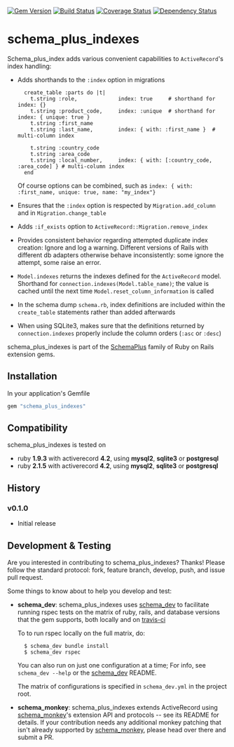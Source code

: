 [![Gem Version](https://badge.fury.io/rb/schema_plus_indexes.svg)](http://badge.fury.io/rb/schema_plus_indexes)
[![Build Status](https://secure.travis-ci.org/SchemaPlus/schema_plus_indexes.svg)](http://travis-ci.org/SchemaPlus/schema_plus_indexes)
[![Coverage Status](https://img.shields.io/coveralls/SchemaPlus/schema_plus_indexes.svg)](https://coveralls.io/r/SchemaPlus/schema_plus_indexes)
[![Dependency Status](https://gemnasium.com/lomba/schema_plus_indexes.svg)](https://gemnasium.com/SchemaPlus/schema_plus_indexes)

# schema_plus_indexes

Schema_plus_index adds various convenient capabilities to `ActiveRecord`'s index handling:

* Adds shorthands to the `:index` option in migrations

        create_table :parts do |t|
          t.string :role,             index: true     # shorthand for index: {}
          t.string :product_code,     index: :unique  # shorthand for index: { unique: true }
          t.string :first_name
          t.string :last_name,        index: { with: :first_name }  # multi-column index

          t.string :country_code
          t.string :area_code
          t.string :local_number,     index: { with: [:country_code, :area_code] } # multi-column index
        end

  Of course options can be combined, such as `index: { with: :first_name, unique: true, name: "my_index"}`

* Ensures that the `:index` option is respected by `Migration.add_column` and in `Migration.change_table`

* Adds `:if_exists` option to `ActiveRecord::Migration.remove_index`

* Provides consistent behavior regarding attempted duplicate index
  creation: Ignore and log a warning.  Different versions of Rails with
  different db adapters otherwise behave inconsistently: some ignore the
  attempt, some raise an error.

* `Model.indexes` returns the indexes defined for the `ActiveRecord` model.
  Shorthand for `connection.indexes(Model.table_name)`; the value is cached
  until the next time `Model.reset_column_information` is called

* In the schema dump `schema.rb`, index definitions are included within the
  `create_table` statements rather than added afterwards

* When using SQLite3, makes sure that the definitions returned by
  `connection.indexes` properly include the column orders (`:asc` or `:desc`)

schema_plus_indexes is part of the [SchemaPlus](https://github.com/SchemaPlus/) family of Ruby on Rails extension gems.

## Installation

In your application's Gemfile

```ruby
gem "schema_plus_indexes"
```
## Compatibility

schema_plus_indexes is tested on

<!-- SCHEMA_DEV: MATRIX - begin -->
<!-- These lines are auto-generated by schema_dev based on schema_dev.yml -->
* ruby **1.9.3** with activerecord **4.2**, using **mysql2**, **sqlite3** or **postgresql**
* ruby **2.1.5** with activerecord **4.2**, using **mysql2**, **sqlite3** or **postgresql**

<!-- SCHEMA_DEV: MATRIX - end -->

## History

### v0.1.0

* Initial release

## Development & Testing

Are you interested in contributing to schema_plus_indexes?  Thanks!  Please follow
the standard protocol: fork, feature branch, develop, push, and issue pull request.

Some things to know about to help you develop and test:

* **schema_dev**:  schema_plus_indexes uses [schema_dev](https://github.com/SchemaPlus/schema_dev) to
  facilitate running rspec tests on the matrix of ruby, rails, and database
  versions that the gem supports, both locally and on
  [travis-ci](http://travis-ci.org/SchemaPlus/schema_plus_indexes)

  To to run rspec locally on the full matrix, do:

        $ schema_dev bundle install
        $ schema_dev rspec

  You can also run on just one configuration at a time;  For info, see `schema_dev --help` or the
  [schema_dev](https://github.com/SchemaPlus/schema_dev) README.

  The matrix of configurations is specified in `schema_dev.yml` in
  the project root.

* **schema_monkey**: schema_plus_indexes extends ActiveRecord using
  [schema_monkey](https://github.com/SchemaPlus/schema_monkey)'s extension
  API and protocols -- see its README for details.  If your contribution needs any additional monkey patching
  that isn't already supported by
  [schema_monkey](https://github.com/SchemaPlus/schema_monkey), please head
  over there and submit a PR.
